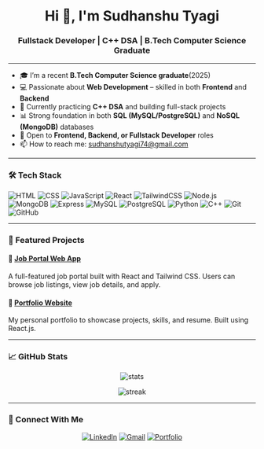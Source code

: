 <h1 align="center">Hi 👋, I'm Sudhanshu Tyagi</h1>
<h3 align="center">Fullstack Developer | C++ DSA | B.Tech Computer Science Graduate</h3>


---

- 🎓 I’m a recent **B.Tech Computer Science graduate**(2025)
- 💻 Passionate about **Web Development** – skilled in both **Frontend** and **Backend** 
- 🧠 Currently practicing **C++ DSA** and building full-stack projects
- 📊 Strong foundation in both **SQL (MySQL/PostgreSQL)** and **NoSQL (MongoDB)** databases
- 🌱 Open to **Frontend, Backend, or Fullstack Developer** roles
- 📫 How to reach me: [sudhanshutyagi74@gmail.com](mailto:sudhanshutyagi74@gmail.com)

---

### 🛠️ Tech Stack

![HTML](https://img.shields.io/badge/-HTML5-orange?style=flat&logo=html5&logoColor=white)
![CSS](https://img.shields.io/badge/-CSS3-blue?style=flat&logo=css3)
![JavaScript](https://img.shields.io/badge/-JavaScript-yellow?style=flat&logo=javascript)
![React](https://img.shields.io/badge/-React-blue?style=flat&logo=react)
![TailwindCSS](https://img.shields.io/badge/-TailwindCSS-38B2AC?style=flat&logo=tailwind-css)
![Node.js](https://img.shields.io/badge/-Node.js-green?style=flat&logo=node.js)
![MongoDB](https://img.shields.io/badge/-MongoDB-47A248?style=flat&logo=mongodb)
![Express](https://img.shields.io/badge/-Express-black?style=flat&logo=express)
![MySQL](https://img.shields.io/badge/-MySQL-blue?style=flat&logo=mysql)
![PostgreSQL](https://img.shields.io/badge/-PostgreSQL-336791?style=flat&logo=postgresql)
![Python](https://img.shields.io/badge/-Python-3776AB?style=flat&logo=python)
![C++](https://img.shields.io/badge/-C++-00599C?style=flat&logo=cplusplus)
![Git](https://img.shields.io/badge/-Git-black?style=flat&logo=git)
![GitHub](https://img.shields.io/badge/-GitHub-181717?style=flat&logo=github)

---

### 📂 Featured Projects

#### 🔹 [Job Portal Web App](https://github.com/tyagisudhanshu/job-portal)
A full-featured job portal built with React and Tailwind CSS. Users can browse job listings, view job details, and apply.

#### 🔹 [Portfolio Website](https://tyagisudhanshu.github.io/portfolio/)
My personal portfolio to showcase projects, skills, and resume. Built using React.js.

---

### 📈 GitHub Stats

<p align="center">
  <img src="https://github-readme-stats.vercel.app/api?username=sudhanshutyagi&show_icons=true&theme=radical" alt="stats" />
</p>

<p align="center">
  <img src="https://github-readme-streak-stats.herokuapp.com/?user=sudhanshutyagi&theme=radical" alt="streak" />
</p>

---

### 🤝 Connect With Me

<p align="center">
  <a href="https://linkedin.com/in/tyagisudhanshu" target="blank"><img src="https://img.shields.io/badge/LinkedIn-blue?style=flat&logo=linkedin" alt="LinkedIn" /></a>
  <a href="mailto:sudhanshutyagi74@gmail.com"><img src="https://img.shields.io/badge/Gmail-D14836?style=flat&logo=gmail&logoColor=white" alt="Gmail" /></a>
  <a href="https://tyagisudhanshu.github.io/portfolio/"><img src="https://img.shields.io/badge/Portfolio-grey?style=flat&logo=firefox-browser" alt="Portfolio" /></a>
</p>

<!---
tyagisudhanshu/tyagisudhanshu is a ✨ special ✨ repository because its `README.md` (this file) appears on your GitHub profile.
You can click the Preview link to take a look at your changes.
--->
